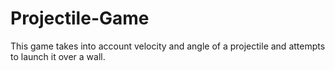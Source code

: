 # Projectile-Game
This game takes into account velocity and angle of a projectile and attempts to launch it over a wall. 
